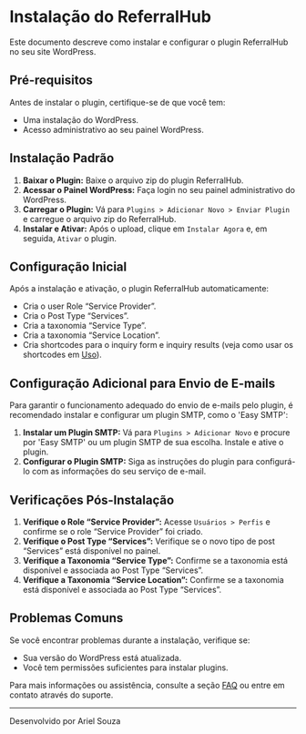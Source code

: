# Instalação do ReferralHub

Este documento descreve como instalar e configurar o plugin ReferralHub no seu site WordPress.

## Pré-requisitos

Antes de instalar o plugin, certifique-se de que você tem:
- Uma instalação do WordPress.
- Acesso administrativo ao seu painel WordPress.

## Instalação Padrão

1. **Baixar o Plugin:** Baixe o arquivo zip do plugin ReferralHub.
2. **Acessar o Painel WordPress:** Faça login no seu painel administrativo do WordPress.
3. **Carregar o Plugin:** Vá para `Plugins > Adicionar Novo > Enviar Plugin` e carregue o arquivo zip do ReferralHub.
4. **Instalar e Ativar:** Após o upload, clique em `Instalar Agora` e, em seguida, `Ativar` o plugin.

## Configuração Inicial

Após a instalação e ativação, o plugin ReferralHub automaticamente:
- Cria o user Role “Service Provider”.
- Cria o Post Type “Services”.
- Cria a taxonomia “Service Type”.
- Cria a taxonomia “Service Location”.
- Cria shortcodes para o inquiry form e inquiry results (veja como usar os shortcodes em [Uso](usage.md)).

## Configuração Adicional para Envio de E-mails

Para garantir o funcionamento adequado do envio de e-mails pelo plugin, é recomendado instalar e configurar um plugin SMTP, como o 'Easy SMTP':
1. **Instalar um Plugin SMTP:** Vá para `Plugins > Adicionar Novo` e procure por 'Easy SMTP' ou um plugin SMTP de sua escolha. Instale e ative o plugin.
2. **Configurar o Plugin SMTP:** Siga as instruções do plugin para configurá-lo com as informações do seu serviço de e-mail.

## Verificações Pós-Instalação

1. **Verifique o Role “Service Provider”:** Acesse `Usuários > Perfis` e confirme se o role “Service Provider” foi criado.
2. **Verifique o Post Type “Services”:** Verifique se o novo tipo de post “Services” está disponível no painel.
3. **Verifique a Taxonomia “Service Type”:** Confirme se a taxonomia está disponível e associada ao Post Type “Services”.
4. **Verifique a Taxonomia “Service Location”:** Confirme se a taxonomia está disponível e associada ao Post Type “Services”.

## Problemas Comuns

Se você encontrar problemas durante a instalação, verifique se:
- Sua versão do WordPress está atualizada.
- Você tem permissões suficientes para instalar plugins.

Para mais informações ou assistência, consulte a seção [FAQ](faq.md) ou entre em contato através do suporte.

---

Desenvolvido por Ariel Souza
